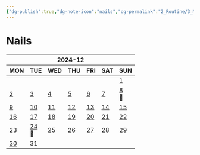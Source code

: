 ```yaml
---
{"dg-publish":true,"dg-note-icon":"nails","dg-permalink":"2_Routine/3_Monthly/Overview/nails","tags":["monthly","nails","overview"],"permalink":"/2_Routine/3_Monthly/Overview/nails/","dgPassFrontmatter":true,"noteIcon":"nails"}
---
```


# Nails
<table class="habitt" style="width: 100%;"><thead><tr><th class="habitt-head" colspan="7">2024-12</th></tr><tr><th class="habitt-th habitt-th-0">MON</th><th class="habitt-th habitt-th-1">TUE</th><th class="habitt-th habitt-th-2">WED</th><th class="habitt-th habitt-th-3">THU</th><th class="habitt-th habitt-th-4">FRI</th><th class="habitt-th habitt-th-5">SAT</th><th class="habitt-th habitt-th-6">SUN</th></tr></thead><tbody><tr><td class="habitt-td habitt-td--disabled "><div class="habitt-c"><div class="habitt-date"></div><div class="habitt-dots"></div></div></td><td class="habitt-td habitt-td--disabled "><div class="habitt-c"><div class="habitt-date"></div><div class="habitt-dots"></div></div></td><td class="habitt-td habitt-td--disabled "><div class="habitt-c"><div class="habitt-date"></div><div class="habitt-dots"></div></div></td><td class="habitt-td habitt-td--disabled "><div class="habitt-c"><div class="habitt-date"></div><div class="habitt-dots"></div></div></td><td class="habitt-td habitt-td--disabled "><div class="habitt-c"><div class="habitt-date"></div><div class="habitt-dots"></div></div></td><td class="habitt-td habitt-td--disabled "><div class="habitt-c"><div class="habitt-date"></div><div class="habitt-dots"></div></div></td><td class="habitt-td habitt-td--1 habitt-td--checked"><div class="habitt-c"><div class="habitt-date"><a class="internal-link" data-href="2_Routine/1_Daily/Beauty/2024-12-01" target="_blank" rel="noopener" href="2_Routine/1_Daily/Beauty/2024-12-01">1</a></div><div class="habitt-dots"><div class="habit-content"></div></div></div></td></tr><tr><td class="habitt-td habitt-td--2 habitt-td--checked"><div class="habitt-c"><div class="habitt-date"><a class="internal-link" data-href="2_Routine/1_Daily/Beauty/2024-12-02" target="_blank" rel="noopener" href="2_Routine/1_Daily/Beauty/2024-12-02">2</a></div><div class="habitt-dots"><div class="habit-content"></div></div></div></td><td class="habitt-td habitt-td--3 habitt-td--checked"><div class="habitt-c"><div class="habitt-date"><a class="internal-link" data-href="2_Routine/1_Daily/Beauty/2024-12-03" target="_blank" rel="noopener" href="2_Routine/1_Daily/Beauty/2024-12-03">3</a></div><div class="habitt-dots"><div class="habit-content"></div></div></div></td><td class="habitt-td habitt-td--4 habitt-td--checked"><div class="habitt-c"><div class="habitt-date"><a class="internal-link" data-href="2_Routine/1_Daily/Beauty/2024-12-04" target="_blank" rel="noopener" href="2_Routine/1_Daily/Beauty/2024-12-04">4</a></div><div class="habitt-dots"><div class="habit-content"></div></div></div></td><td class="habitt-td habitt-td--5 habitt-td--checked"><div class="habitt-c"><div class="habitt-date"><a class="internal-link" data-href="2_Routine/1_Daily/Beauty/2024-12-05" target="_blank" rel="noopener" href="2_Routine/1_Daily/Beauty/2024-12-05">5</a></div><div class="habitt-dots"><div class="habit-content"></div></div></div></td><td class="habitt-td habitt-td--6 habitt-td--checked"><div class="habitt-c"><div class="habitt-date"><a class="internal-link" data-href="2_Routine/1_Daily/Beauty/2024-12-06" target="_blank" rel="noopener" href="2_Routine/1_Daily/Beauty/2024-12-06">6</a></div><div class="habitt-dots"><div class="habit-content"></div></div></div></td><td class="habitt-td habitt-td--7 habitt-td--checked"><div class="habitt-c"><div class="habitt-date"><a class="internal-link" data-href="2_Routine/1_Daily/Beauty/2024-12-07" target="_blank" rel="noopener" href="2_Routine/1_Daily/Beauty/2024-12-07">7</a></div><div class="habitt-dots"><div class="habit-content"></div></div></div></td><td class="habitt-td habitt-td--8 habitt-td--checked"><div class="habitt-c"><div class="habitt-date"><a class="internal-link" data-href="2_Routine/1_Daily/Beauty/2024-12-08" target="_blank" rel="noopener" href="2_Routine/1_Daily/Beauty/2024-12-08">8</a></div><div class="habitt-dots"><div class="habit-content">💅
</div></div></div></td></tr><tr><td class="habitt-td habitt-td--9 habitt-td--checked"><div class="habitt-c"><div class="habitt-date"><a class="internal-link" data-href="2_Routine/1_Daily/Beauty/2024-12-09" target="_blank" rel="noopener" href="2_Routine/1_Daily/Beauty/2024-12-09">9</a></div><div class="habitt-dots"><div class="habit-content"></div></div></div></td><td class="habitt-td habitt-td--10 habitt-td--checked"><div class="habitt-c"><div class="habitt-date"><a class="internal-link" data-href="2_Routine/1_Daily/Beauty/2024-12-10" target="_blank" rel="noopener" href="2_Routine/1_Daily/Beauty/2024-12-10">10</a></div><div class="habitt-dots"><div class="habit-content"></div></div></div></td><td class="habitt-td habitt-td--11 habitt-td--checked"><div class="habitt-c"><div class="habitt-date"><a class="internal-link" data-href="2_Routine/1_Daily/Beauty/2024-12-11" target="_blank" rel="noopener" href="2_Routine/1_Daily/Beauty/2024-12-11">11</a></div><div class="habitt-dots"><div class="habit-content"></div></div></div></td><td class="habitt-td habitt-td--12 habitt-td--checked"><div class="habitt-c"><div class="habitt-date"><a class="internal-link" data-href="2_Routine/1_Daily/Beauty/2024-12-12" target="_blank" rel="noopener" href="2_Routine/1_Daily/Beauty/2024-12-12">12</a></div><div class="habitt-dots"><div class="habit-content"></div></div></div></td><td class="habitt-td habitt-td--13 habitt-td--checked"><div class="habitt-c"><div class="habitt-date"><a class="internal-link" data-href="2_Routine/1_Daily/Beauty/2024-12-13.md" target="_blank" rel="noopener" href="2_Routine/1_Daily/Beauty/2024-12-13.md">13</a></div><div class="habitt-dots"><div class="habit-content"></div></div></div></td><td class="habitt-td habitt-td--14 habitt-td--checked"><div class="habitt-c"><div class="habitt-date"><a class="internal-link" data-href="2_Routine/1_Daily/Beauty/2024-12-14" target="_blank" rel="noopener" href="2_Routine/1_Daily/Beauty/2024-12-14">14</a></div><div class="habitt-dots"><div class="habit-content"></div></div></div></td><td class="habitt-td habitt-td--15 habitt-td--checked"><div class="habitt-c"><div class="habitt-date"><a class="internal-link" data-href="2_Routine/1_Daily/Beauty/2024-12-15" target="_blank" rel="noopener" href="2_Routine/1_Daily/Beauty/2024-12-15">15</a></div><div class="habitt-dots"><div class="habit-content"></div></div></div></td></tr><tr><td class="habitt-td habitt-td--16 habitt-td--checked"><div class="habitt-c"><div class="habitt-date"><a class="internal-link" data-href="2_Routine/1_Daily/Beauty/2024-12-16" target="_blank" rel="noopener" href="2_Routine/1_Daily/Beauty/2024-12-16">16</a></div><div class="habitt-dots"><div class="habit-content"></div></div></div></td><td class="habitt-td habitt-td--17 habitt-td--checked"><div class="habitt-c"><div class="habitt-date"><a class="internal-link" data-href="2_Routine/1_Daily/Beauty/2024-12-17" target="_blank" rel="noopener" href="2_Routine/1_Daily/Beauty/2024-12-17">17</a></div><div class="habitt-dots"><div class="habit-content"></div></div></div></td><td class="habitt-td habitt-td--18 habitt-td--checked"><div class="habitt-c"><div class="habitt-date"><a class="internal-link" data-href="2_Routine/1_Daily/Beauty/2024-12-18" target="_blank" rel="noopener" href="2_Routine/1_Daily/Beauty/2024-12-18">18</a></div><div class="habitt-dots"><div class="habit-content"></div></div></div></td><td class="habitt-td habitt-td--19 habitt-td--checked"><div class="habitt-c"><div class="habitt-date"><a class="internal-link" data-href="2_Routine/1_Daily/Beauty/2024-12-19" target="_blank" rel="noopener" href="2_Routine/1_Daily/Beauty/2024-12-19">19</a></div><div class="habitt-dots"><div class="habit-content"></div></div></div></td><td class="habitt-td habitt-td--20 habitt-td--checked"><div class="habitt-c"><div class="habitt-date"><a class="internal-link" data-href="2_Routine/1_Daily/Beauty/2024-12-20" target="_blank" rel="noopener" href="2_Routine/1_Daily/Beauty/2024-12-20">20</a></div><div class="habitt-dots"><div class="habit-content"></div></div></div></td><td class="habitt-td habitt-td--21 habitt-td--checked"><div class="habitt-c"><div class="habitt-date"><a class="internal-link" data-href="2_Routine/1_Daily/Beauty/2024-12-21" target="_blank" rel="noopener" href="2_Routine/1_Daily/Beauty/2024-12-21">21</a></div><div class="habitt-dots"><div class="habit-content"></div></div></div></td><td class="habitt-td habitt-td--22 habitt-td--checked"><div class="habitt-c"><div class="habitt-date"><a class="internal-link" data-href="2_Routine/1_Daily/Beauty/2024-12-22" target="_blank" rel="noopener" href="2_Routine/1_Daily/Beauty/2024-12-22">22</a></div><div class="habitt-dots"><div class="habit-content"></div></div></div></td></tr><tr><td class="habitt-td habitt-td--23 habitt-td--checked"><div class="habitt-c"><div class="habitt-date"><a class="internal-link" data-href="2_Routine/1_Daily/Beauty/2024-12-23" target="_blank" rel="noopener" href="2_Routine/1_Daily/Beauty/2024-12-23">23</a></div><div class="habitt-dots"><div class="habit-content"></div></div></div></td><td class="habitt-td habitt-td--24 habitt-td--checked"><div class="habitt-c"><div class="habitt-date"><a class="internal-link" data-href="2_Routine/1_Daily/Beauty/2024-12-24" target="_blank" rel="noopener" href="2_Routine/1_Daily/Beauty/2024-12-24">24</a></div><div class="habitt-dots"><div class="habit-content">💅
</div></div></div></td><td class="habitt-td habitt-td--25 habitt-td--checked"><div class="habitt-c"><div class="habitt-date"><a class="internal-link" data-href="2_Routine/1_Daily/Beauty/2024-12-25" target="_blank" rel="noopener" href="2_Routine/1_Daily/Beauty/2024-12-25">25</a></div><div class="habitt-dots"><div class="habit-content"></div></div></div></td><td class="habitt-td habitt-td--26 habitt-td--checked"><div class="habitt-c"><div class="habitt-date"><a class="internal-link" data-href="2_Routine/1_Daily/Beauty/2024-12-26" target="_blank" rel="noopener" href="2_Routine/1_Daily/Beauty/2024-12-26">26</a></div><div class="habitt-dots"><div class="habit-content"></div></div></div></td><td class="habitt-td habitt-td--27 habitt-td--checked"><div class="habitt-c"><div class="habitt-date"><a class="internal-link" data-href="2_Routine/1_Daily/Beauty/2024-12-27" target="_blank" rel="noopener" href="2_Routine/1_Daily/Beauty/2024-12-27">27</a></div><div class="habitt-dots"><div class="habit-content"></div></div></div></td><td class="habitt-td habitt-td--28 habitt-td--checked"><div class="habitt-c"><div class="habitt-date"><a class="internal-link" data-href="2_Routine/1_Daily/Beauty/2024-12-28" target="_blank" rel="noopener" href="2_Routine/1_Daily/Beauty/2024-12-28">28</a></div><div class="habitt-dots"><div class="habit-content"></div></div></div></td><td class="habitt-td habitt-td--29 habitt-td--checked"><div class="habitt-c"><div class="habitt-date"><a class="internal-link" data-href="2_Routine/1_Daily/Beauty/2024-12-29.md" target="_blank" rel="noopener" href="2_Routine/1_Daily/Beauty/2024-12-29.md">29</a></div><div class="habitt-dots"><div class="habit-content"></div></div></div></td></tr><tr><td class="habitt-td habitt-td--30 habitt-td--checked"><div class="habitt-c"><div class="habitt-date"><a class="internal-link" data-href="2_Routine/1_Daily/Beauty/2024-12-30.md" target="_blank" rel="noopener" href="2_Routine/1_Daily/Beauty/2024-12-30.md">30</a></div><div class="habitt-dots"><div class="habit-content"></div></div></div></td><td class="habitt-td habitt-td--31 "><div class="habitt-c"><div class="habitt-date">31</div><div class="habitt-dots"></div></div></td><td class="habitt-td habitt-td--disabled "><div class="habitt-c"><div class="habitt-date"></div><div class="habitt-dots"></div></div></td><td class="habitt-td habitt-td--disabled "><div class="habitt-c"><div class="habitt-date"></div><div class="habitt-dots"></div></div></td><td class="habitt-td habitt-td--disabled "><div class="habitt-c"><div class="habitt-date"></div><div class="habitt-dots"></div></div></td><td class="habitt-td habitt-td--disabled "><div class="habitt-c"><div class="habitt-date"></div><div class="habitt-dots"></div></div></td><td class="habitt-td habitt-td--disabled "><div class="habitt-c"><div class="habitt-date"></div><div class="habitt-dots"></div></div></td></tr></tbody></table>